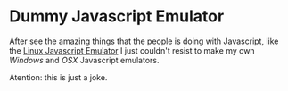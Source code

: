 # Dummy Javascript Emulator

After see the amazing things that the people is doing with Javascript, like the [Linux Javascript Emulator](http://stud.hro.nl/0814604/jslinuxdemo/emulator.html) I just couldn't resist to make my own _Windows_ and _OSX_ Javascript emulators.

Atention: this is just a joke.